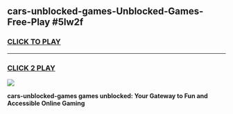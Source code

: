 
## cars-unblocked-games-Unblocked-Games-Free-Play #5lw2f
<h3>
<a href="https://us.freeplayer.one?title=cars-unblocked-games&ref=9M">CLICK TO PLAY</a></h3>
<hr>

<h3>
<a href="https://us.freeplayer.one?title=cars-unblocked-games&ref=9M">CLICK 2 PLAY</a>
  
</h3>

<a href="https://us.freeplayer.one?title=cars-unblocked-games&ref=9M"><img src="https://clearcache.store/games.png"></a>


**cars-unblocked-games games unblocked: Your Gateway to Fun and Accessible Online Gaming**
